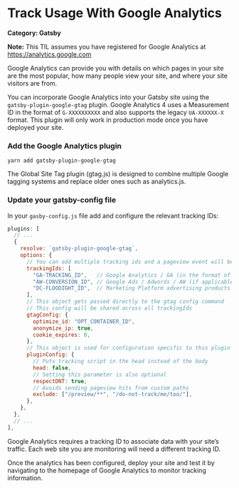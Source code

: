 # Track Usage With Google Analytics

__Category: Gatsby__

__Note:__ This TIL assumes you have registered for Google Analytics at <a href="https://analytics.google.com" target="_blank" rel="noopener noreferrer">https://analytics.google.com</a>

Google Analytics can provide you with details on which pages in your site are the most popular, how many people view your site, and where your site visitors are from.

You can incorporate Google Analytics into your Gatsby site using the `gatsby-plugin-google-gtag` plugin. Google Analytics 4  uses a Measurement ID in the format of `G-XXXXXXXXXX` and also supports the legacy `UA-XXXXXX-X` format. This plugin will only work in production mode once you have deployed your site.

### Add the Google Analytics plugin

```shell
yarn add gatsby-plugin-google-gtag
```

The Global Site Tag plugin (gtag.js) is designed to combine multiple Google tagging systems and replace older ones such as analytics.js.

### Update your gatsby-config file

In your `gasby-config.js` file add and configure the relevant tracking IDs:

```javascript
plugins: [
  // ...
  {
    resolve: `gatsby-plugin-google-gtag`,
    options: {
      // You can add multiple tracking ids and a pageview event will be fired for all of them.
      trackingIds: [
        "GA-TRACKING_ID",   // Google Analytics / GA (in the format of G-XXXXXXXXXX)
        "AW-CONVERSION_ID", // Google Ads / Adwords / AW (if applicable)
        "DC-FLOODIGHT_ID",  // Marketing Platform advertising products (Display & Video 360, Search Ads 360, and Campaign Manager) (if applicable)
      ],
      // This object gets passed directly to the gtag config command
      // This config will be shared across all trackingIds
      gtagConfig: {
        optimize_id: "OPT_CONTAINER_ID",
        anonymize_ip: true,
        cookie_expires: 0,
      },
      // This object is used for configuration specific to this plugin
      pluginConfig: {
        // Puts tracking script in the head instead of the body
        head: false,
        // Setting this parameter is also optional
        respectDNT: true,
        // Avoids sending pageview hits from custom paths
        exclude: ["/preview/**", "/do-not-track/me/too/"],
      },
    },
  },
  // ...
],

```

Google Analytics requires a tracking ID to associate data with your site’s traffic. Each web site you are monitoring will need a different tracking ID.

Once the analytics has been configured, deploy your site and test it by navigating to the homepage of Google Analytics to monitor tracking information.